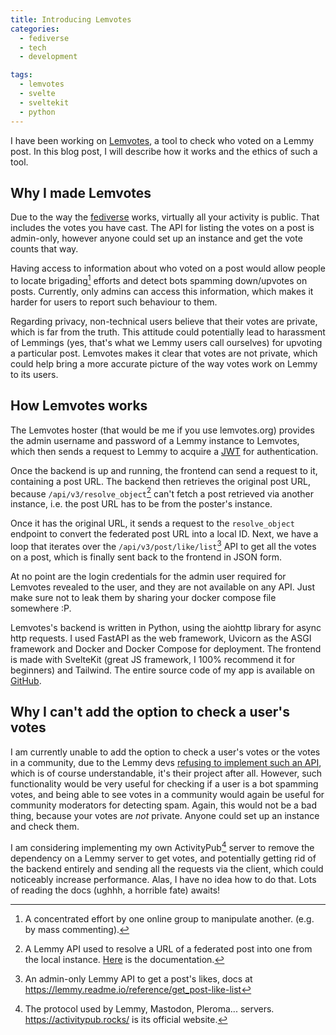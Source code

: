 ```yaml
---
title: Introducing Lemvotes
categories:
  - fediverse
  - tech
  - development

tags:
  - lemvotes
  - svelte
  - sveltekit
  - python
---
```

I have been working on [Lemvotes](https://lemvotes.org), a tool to check who voted on a Lemmy post. In this blog post, I will describe how it works and the ethics of such a tool.

## Why I made Lemvotes

Due to the way the [fediverse](https://en.wikipedia.org/wiki/Fediverse) works, virtually all your activity is public. That includes the votes you have cast. The API for listing the votes on a post is admin-only, however anyone could set up an instance and get the vote counts that way.

Having access to information about who voted on a post would allow people to locate brigading[^brigading] efforts and detect bots spamming down/upvotes on posts. Currently, only admins can access this information, which makes it harder for users to report such behaviour to them.

Regarding privacy, non-technical users believe that their votes are private, which is far from the truth. This attitude could potentially lead to harassment of Lemmings (yes, that's what we Lemmy users call ourselves) for upvoting a particular post. Lemvotes makes it clear that votes are not private, which could help bring a more accurate picture of the way votes work on Lemmy to its users.

## How Lemvotes works

The Lemvotes hoster (that would be me if you use lemvotes.org) provides the admin username and password of a Lemmy instance to Lemvotes, which then sends a request to Lemmy to acquire a [JWT](https://en.wikipedia.org/wiki/JSON_Web_Token) for authentication.

Once the backend is up and running, the frontend can send a request to it, containing a post URL. The backend then retrieves the original post URL, because `/api/v3/resolve_object`[^resolve_object] can't fetch a post retrieved via another instance, i.e. the post URL has to be from the poster's instance.

Once it has the original URL, it sends a request to the `resolve_object` endpoint to convert the federated post URL into a local ID. Next, we have a loop that iterates over the `/api/v3/post/like/list`[^like_list] API to get all the votes on a post, which is finally sent back to the frontend in JSON form.

At no point are the login credentials for the admin user required for Lemvotes revealed to the user, and they are not available on any API. Just make sure not to leak them by sharing your docker compose file somewhere :P.

Lemvotes's backend is written in Python, using the aiohttp library for async http requests. I used FastAPI as the web framework, Uvicorn as the ASGI framework and Docker and Docker Compose for deployment. The frontend is made with SvelteKit (great JS framework, I 100% recommend it for beginners) and Tailwind. The entire source code of my app is available on [GitHub](https://github.com/gragorther/votes).

## Why I can't add the option to check a user's votes

I am currently unable to add the option to check a user's votes or the votes in a community, due to the Lemmy devs [refusing to implement such an API](https://github.com/LemmyNet/lemmy/issues/5645), which is of course understandable, it's their project after all. However, such functionality would be very useful for checking if a user is a bot spamming votes, and being able to see votes in a community would again be useful for community moderators for detecting spam. Again, this would not be a bad thing, because your votes are *not* private. Anyone could set up an instance and check them.

I am considering implementing my own ActivityPub[^activitypub] server to remove the dependency on a Lemmy server to get votes, and potentially getting rid of the backend entirely and sending all the requests via the client, which could noticeably increase performance. Alas, I have no idea how to do that. Lots of reading the docs (ughhh, a horrible fate) awaits!

[^brigading]: A concentrated effort by one online group to manipulate another. (e.g. by mass commenting).
[^resolve_object]: A Lemmy API used to resolve a URL of a federated post into one from the local instance. [Here](https://lemmy.readme.io/reference/get_resolve-object) is the documentation.
[^like_list]: An admin-only Lemmy API to get a post's likes, docs at <https://lemmy.readme.io/reference/get_post-like-list>
[^activitypub]: The protocol used by Lemmy, Mastodon, Pleroma... servers. <https://activitypub.rocks/> is its official website.
